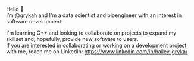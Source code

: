 Hello 👋  
I’m @grykah and I'm a data scientist and bioengineer with an interest in software development.  

I'm learning C++ and looking to collaborate on projects to expand my skillset and, hopefully, provide new software to users.  
If you are interested in collaborating or working on a development project with me, reach me on LinkedIn: https://www.linkedin.com/in/hailey-gryka/

